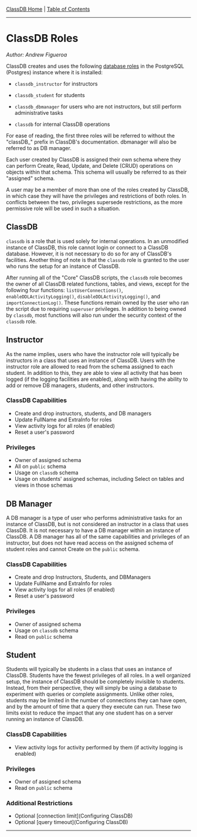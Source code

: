 [ClassDB Home](Home) \| [Table of Contents](Table-of-Contents)

---
# ClassDB Roles

_Author: Andrew Figueroa_

ClassDB creates and uses the following [database roles](https://www.postgresql.org/docs/9.6/static/database-roles.html) in the PostgreSQL (Postgres) instance where it is installed:

* `classdb_instructor` for instructors

* `classdb_student` for students

* `classdb_dbmanager` for users who are not instructors, but still perform administrative tasks

* `classdb` for internal ClassDB operations

For ease of reading, the first three roles will be referred to without the "classDB_" prefix in ClassDB's documentation. dbmanager will also be referred to as DB manager.

Each user created by ClassDB is assigned their own schema where they can perform Create, Read, Update, and Delete (CRUD) operations on objects within that schema. This schema will usually be referred to as their "assigned" schema.

A user may be a member of more than one of the roles created by ClassDB, in which case they will have the privileges and restrictions of both roles. In conflicts between the two, privileges supersede restrictions, as the more permissive role will be used in such a situation.


## ClassDB

`classdb` is a role that is used solely for internal operations. In an unmodified instance of ClassDB, this role cannot login or connect to a ClassDB database. However, it is not necessary to do so for any of ClassDB's facilities. Another thing of note is that the `classdb` role is granted to the user who runs the setup for an instance of ClassDB.

After running all of the "Core" ClassDB scripts, the `classdb` role becomes the owner of all ClassDB related functions, tables, and views, except for the following four functions: `listUserConnections()`, `enableDDLActivityLogging()`, `disableDDLActivityLogging()`, and `importConnectionLog()`. These functions remain owned by the user who ran the script due to requiring `superuser` privileges. In addition to being owned by `classdb`, most functions will also run under the security context of the `classdb` role.

## Instructor

As the name implies, users who have the instructor role will typically be instructors in a class that uses an instance of ClassDB. Users with the instructor role are allowed to read from the schema assigned to each student. In addition to this, they are able to view all activity that has been logged (if the logging facilities are enabled), along with having the ability to add or remove DB managers, students, and other instructors.

### ClassDB Capabilities

* Create and drop instructors, students, and DB managers
* Update FullName and ExtraInfo for roles
* View activity logs for all roles (if enabled)
* Reset a user's password

### Privileges

* Owner of assigned schema
* All on `public` schema
* Usage on `classdb` schema
* Usage on students' assigned schemas, including Select on tables and views in those schemas

## DB Manager

A DB manager is a type of user who performs administrative tasks for an instance of ClassDB, but is not considered an instructor in a class that uses ClassDB. It is not necessary to have a DB manager within an instance of ClassDB. A DB manager has all of the same capabilities and privileges of an instructor, but does not have read access on the assigned schema of student roles and cannot Create on the `public` schema.

### ClassDB Capabilities

* Create and drop Instructors, Students, and DBManagers
* Update FullName and ExtraInfo for roles
* View activity logs for all roles (if enabled)
* Reset a user's password

### Privileges

* Owner of assigned schema
* Usage on `classdb` schema
* Read on `public` schema


## Student

Students will typically be students in a class that uses an instance of ClassDB. Students have the fewest privileges of all roles. In a well organized setup, the instance of ClassDB should be completely invisible to students. Instead, from their perspective, they will simply be using a database to experiment with queries or complete assignments. Unlike other roles, students may be limited in the number of connections they can have open, and by the amount of time that a query they execute can run. These two limits exist to reduce the impact that any one student has on a server running an instance of ClassDB.

### ClassDB Capabilities

* View activity logs for activity performed by them (if activity logging is enabled)

### Privileges

* Owner of assigned schema
* Read on `public` schema

### Additional Restrictions

* Optional [connection limit](Configuring ClassDB)
* Optional [query timeout](Configuring ClassDB)


***
